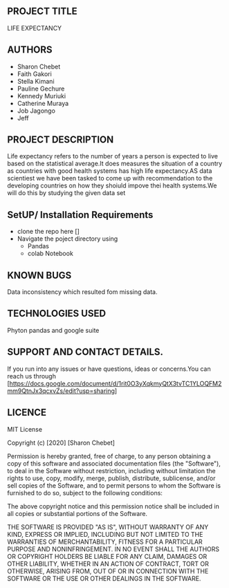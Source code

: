 ## PROJECT TITLE
LIFE EXPECTANCY

## AUTHORS
* Sharon Chebet
* Faith Gakori
* Stella Kimani
* Pauline Gechure
* Kennedy Muriuki
* Catherine Muraya
* Job Jagongo
* Jeff 

## PROJECT DESCRIPTION
Life expectancy refers to the number of years a person is expected to live based on the statistical average.It does measures the situation of a country as countries with good health systems has high life expectancy.AS data scientiest we have been tasked to come up with recommendation to the developing countries on how they shoiuld impove thei health systems.We will do this by studying the given data set
## SetUP/ Installation Requirements
* clone the repo here []
* Navigate the poject directory using
  * Pandas
  * colab Notebook
  
## KNOWN BUGS
Data inconsistency which resulted fom missing data.
  
 ## TECHNOLOGIES USED
 Phyton pandas and google suite
  
  ## SUPPORT AND CONTACT DETAILS.
If you run into any issues or have questions, ideas or concerns.You can reach us through [https://docs.google.com/document/d/1rit0O3yXqkmyQtX3tvTC1YLOQFM2mm9QtnJx3qcxvZs/edit?usp=sharing]
  
  ## LICENCE
  
  MIT License

Copyright (c) [2020] [Sharon Chebet]

Permission is hereby granted, free of charge, to any person obtaining a copy
of this software and associated documentation files (the "Software"), to deal
in the Software without restriction, including without limitation the rights
to use, copy, modify, merge, publish, distribute, sublicense, and/or sell
copies of the Software, and to permit persons to whom the Software is
furnished to do so, subject to the following conditions:

The above copyright notice and this permission notice shall be included in all
copies or substantial portions of the Software.

THE SOFTWARE IS PROVIDED "AS IS", WITHOUT WARRANTY OF ANY KIND, EXPRESS OR
IMPLIED, INCLUDING BUT NOT LIMITED TO THE WARRANTIES OF MERCHANTABILITY,
FITNESS FOR A PARTICULAR PURPOSE AND NONINFRINGEMENT. IN NO EVENT SHALL THE
AUTHORS OR COPYRIGHT HOLDERS BE LIABLE FOR ANY CLAIM, DAMAGES OR OTHER
LIABILITY, WHETHER IN AN ACTION OF CONTRACT, TORT OR OTHERWISE, ARISING FROM,
OUT OF OR IN CONNECTION WITH THE SOFTWARE OR THE USE OR OTHER DEALINGS IN THE
SOFTWARE.
  

